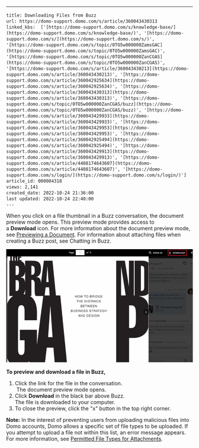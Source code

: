 ---
    title: Downloading Files from Buzz
    url: https://domo-support.domo.com/s/article/360043430313
    linked_kbs:  ['[https://domo-support.domo.com/s/knowledge-base/](https://domo-support.domo.com/s/knowledge-base/)', '[https://domo-support.domo.com/s/](https://domo-support.domo.com/s/)', '[https://domo-support.domo.com/s/topic/0TO5w000000ZamsGAC](https://domo-support.domo.com/s/topic/0TO5w000000ZamsGAC)', '[https://domo-support.domo.com/s/topic/0TO5w000000ZanCGAS](https://domo-support.domo.com/s/topic/0TO5w000000ZanCGAS)', '[https://domo-support.domo.com/s/article/360043430213](https://domo-support.domo.com/s/article/360043430213)', '[https://domo-support.domo.com/s/article/360042925634](https://domo-support.domo.com/s/article/360042925634)', '[https://domo-support.domo.com/s/article/360043430313](https://domo-support.domo.com/s/article/360043430313)', '[https://domo-support.domo.com/s/topic/0TO5w000000ZanCGAS/buzz](https://domo-support.domo.com/s/topic/0TO5w000000ZanCGAS/buzz)', '[https://domo-support.domo.com/s/article/360043429933](https://domo-support.domo.com/s/article/360043429933)', '[https://domo-support.domo.com/s/article/360043429953](https://domo-support.domo.com/s/article/360043429953)', '[https://domo-support.domo.com/s/article/360042925494](https://domo-support.domo.com/s/article/360042925494)', '[https://domo-support.domo.com/s/article/360043429913](https://domo-support.domo.com/s/article/360043429913)', '[https://domo-support.domo.com/s/article/4408174643607](https://domo-support.domo.com/s/article/4408174643607)', '[https://domo-support.domo.com/s/login/](https://domo-support.domo.com/s/login/)']
    article_id: 000004318
    views: 2,141
    created_date: 2022-10-24 21:36:00
    last updated: 2022-10-24 22:40:00
    ---



When you click on a file thumbnail in a Buzz conversation, the document preview mode opens. This preview mode provides access to a **Download** icon. For more information about the document preview mode, see [Previewing a Document](/s/article/360043430213 "Previewing a Document"). For information about attaching files when creating a Buzz post, see Chatting in Buzz.


![document_download_icon_2018.png](document_download_icon_2018.png)


**To preview and download a file in Buzz,**


1. Click the link for the file in the conversation.   
  The document preview mode opens.
2. Click **Download** in the black bar above Buzz.  
 The file is downloaded to your computer.
3. To close the preview, click the "x" button in the top right corner.




 


**Note:** In the interest of preventing users from uploading malicious files into Domo accounts, Domo allows a specific set of file types to be uploaded. If you attempt to upload a file not within this list, an error message appears. For more information, see [Permitted File Types for Attachments](/s/article/360042925634 "Permitted File Types for Attachments").

